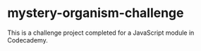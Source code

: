 # mystery-organism-challenge
This is a challenge project completed for a JavaScript module in Codecademy. 

